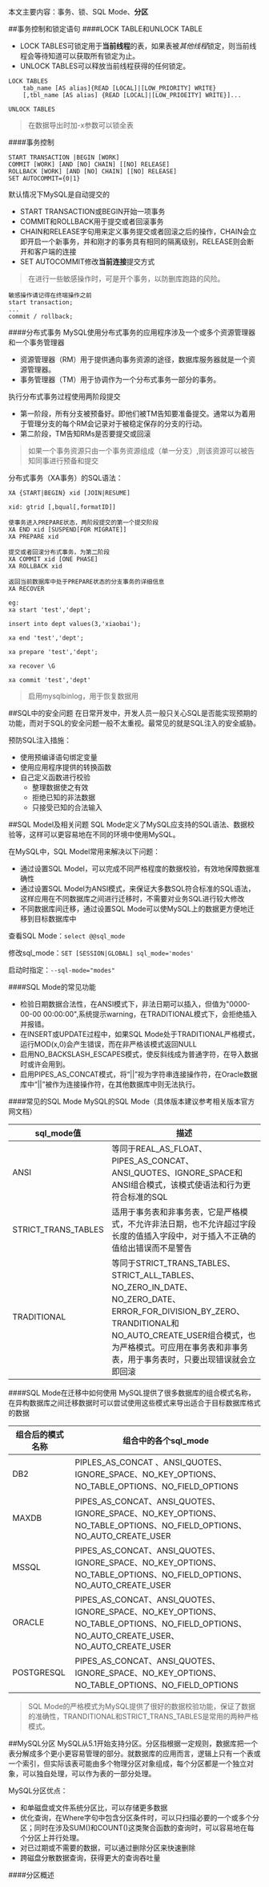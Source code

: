 本文主要内容：事务、锁、SQL Mode、**分区**

##事务控制和锁定语句
####LOCK TABLE和UNLOCK TABLE
- LOCK TABLES可锁定用于**当前线程**的表，如果表被*其他线程*锁定，则当前线程会等待知道可以获取所有锁定为止。
- UNLOCK TABLES可以释放当前线程获得的任何锁定。

```
LOCK TABLES
	tab_name [AS alias]{READ [LOCAL]|[LOW_PRIORITY] WRITE}
	[,tbl_name [AS alias] {READ [LOCAL]|[LOW_PRIOEITY] WRITE}]...
	
UNLOCK TABLES
```
>在数据导出时加-x参数可以锁全表

####事务控制
```
START TRANSACTION |BEGIN [WORK]
COMMIT [WORK] [AND [NO] CHAIN] [[NO] RELEASE]
ROLLBACK [WORK] [AND [NO] CHAIN] [[NO] RELEASE]
SET AUTOCOMMIT={0|1} 
```
默认情况下MySQL是自动提交的

- START TRANSACTION或BEGIN开始一项事务
- COMMIT和ROLLBACK用于提交或者回滚事务
- CHAIN和RELEASE字句用来定义事务提交或者回滚之后的操作，CHAIN会立即开启一个新事务，并和刚才的事务具有相同的隔离级别，RELEASE则会断开和客户端的连接
- SET AUTOCOMMIT修改**当前连接**提交方式

>在进行一些敏感操作时，可是开个事务，以防删库跑路的风险。

```
敏感操作请记得在终端操作之前
start transaction;
...
commit / rollback;

```

####分布式事务
MySQL使用分布式事务的应用程序涉及一个或多个资源管理器和一个事务管理器

- 资源管理器（RM）用于提供通向事务资源的途径，数据库服务器就是一个资源管理器。
- 事务管理器（TM）用于协调作为一个分布式事务一部分的事务。

执行分布式事务过程使用两阶段提交
- 第一阶段，所有分支被预备好。即他们被TM告知要准备提交。通常以为着用于管理分支的每个RM会记录对于被稳定保存的分支的行动。
- 第二阶段，TM告知RMs是否要提交或回滚

>如果一个事务资源只由一个事务资源组成（单一分支）,则该资源可以被告知同事进行预备和提交

分布式事务（XA事务）的SQL语法：

```
XA {START|BEGIN} xid [JOIN|RESUME]

xid: gtrid [,bqual[,formatID]]

使事务进入PREPARE状态，两阶段提交的第一个提交阶段
XA END xid [SUSPEND[FOR MIGRATE]]
XA PREPARE xid

提交或者回滚分布式事务，为第二阶段
XA COMMIT xid [ONE PHASE]
XA ROLLBACK xid

返回当前数据库中处于PREPARE状态的分支事务的详细信息
XA RECOVER

eg:
xa start 'test','dept';

insert into dept values(3,'xiaobai');

xa end 'test','dept';

xa prepare 'test','dept';

xa recover \G

xa commit 'test','dept'
```
>启用mysqlbinlog，用于恢复数据用

##SQL中的安全问题
在日常开发中，开发人员一般只关心SQL是否能实现预期的功能，而对于SQL的安全问题一般不太重视。最常见的就是SQL注入的安全威胁。

预防SQL注入措施：
- 使用预编译语句绑定变量
- 使用应用程序提供的转换函数
- 自己定义函数进行校验
	- 整理数据使之有效
	- 拒绝已知的非法数据
	- 只接受已知的合法输入

##SQL Model及相关问题
SQL Mode定义了MySQL应支持的SQL语法、数据校验等，这样可以更容易地在不同的环境中使用MySQL。

在MySQL中，SQL Model常用来解决以下问题：
- 通过设置SQL Model，可以完成不同严格程度的数据校验，有效地保障数据准确性
- 通过设置SQL Model为ANSI模式，来保证大多数SQL符合标准的SQL语法，这样应用在不同数据库之间进行迁移时，不需要对业务SQL进行较大修改
- 不同数据库间迁移，通过设置SQL Mode可以使MySQL上的数据更方便地迁移到目标数据库中

查看SQL Mode：`select @@sql_mode`

修改sql_mode：` SET [SESSION|GLOBAL] sql_mode='modes' ` 

启动时指定：`--sql-mode="modes"`

####SQL Mode的常见功能
- 检验日期数据合法性，在ANSI模式下，非法日期可以插入，但值为"0000-00-00 00:00:00",系统提示warning，在TRADITIONAL模式下，会拒绝插入并报错。
- 在INSERT或UPDATE过程中，如果SQL Mode处于TRADITIONAL严格模式，运行MOD(x,0)会产生错误，而在非严格该模式返回NULL
- 启用NO_BACKSLASH_ESCAPES模式，使反斜线成为普通字符，在导入数据时或许会用到。
- 启用PIPES_AS_CONCAT模式，将“||”视为字符串连接操作符，在Oracle数据库中“||”被作为连接操作符，在其他数据库中则无法执行。

####常见的SQL Mode
MySQL的SQL Mode（具体版本建议参考相关版本官方网文档）

sql_mode值|描述
---|---
ANSI|等同于REAL_AS_FLOAT、PIPES_AS_CONCAT、ANSI_QUOTES、IGNORE_SPACE和ANSI组合模式，该模式使语法和行为更符合标准的SQL
STRICT_TRANS_TABLES|适用于事务表和非事务表，它是严格模式，不允许非法日期，也不允许超过字段长度的值插入字段中，对于插入不正确的值给出错误而不是警告
TRADITIONAL|等同于STRICT_TRANS_TABLES、STRICT_ALL_TABLES、NO_ZERO_IN_DATE、NO_ZERO_DATE、ERROR_FOR_DIVISION_BY_ZERO、TRANDITIONAL和NO_AUTO_CREATE_USER组合模式，也为严格模式。可应用在事务表和非事务表，用于事务表时，只要出现错误就会立即回滚

####SQL Mode在迁移中如何使用
MySQL提供了很多数据库的组合模式名称，在异构数据库之间迁移数据时可以尝试使用这些模式来导出适合于目标数据库格式的数据

组合后的模式名称|组合中的各个sql_mode
---| ---
DB2| PIPLES_AS_CONCAT 、ANSI_QUOTES、IGNORE_SPACE、NO_KEY_OPTIONS、NO_TABLE_OPTIONS、NO_FIELD_OPTIONS
MAXDB|PIPES_AS_CONCAT、ANSI_QUOTES、IGNORE_SPACE、NO_KEY_OPTIONS、NO_TABLE_OPTIONS、NO_FIELD_OPTIONS、NO_AUTO_CREATE_USER
MSSQL| PIPES_AS_CONCAT、ANSI_QUOTES、IGNORE_SPACE、NO_KEY_OPTIONS、NO_TABLE_OPTIONS、NO_FIELD_OPTIONS、NO_AUTO_CREATE_USER
ORACLE| PIPES_AS_CONCAT、ANSI_QUOTES、IGNORE_SPACE、NO_KEY_OPTIONS、NO_TABLE_OPTIONS、NO_FIELD_OPTIONS、NO_AUTO_CREATE_USER、NO_AUTO_CREATE_USER
POSTGRESQL| PIPES_AS_CONCAT、ANSI_QUOTES、IGNORE_SPACE、NO_KEY_OPTIONS、NO_TABLE_OPTIONS、NO_FIELD_OPTIONS

>SQL Mode的严格模式为MySQL提供了很好的数据校验功能，保证了数据的准确性，TRANDITIONAL和STRICT_TRANS_TABLES是常用的两种严格模式。

##MySQL分区
MySQL从5.1开始支持分区。分区指根据一定规则，数据库把一个表分解成多个更小更容易管理的部分。就数据库的应用而言，逻辑上只有一个表或一个索引，但实际该表可能由多个物理分区对象组成，每个分区都是一个独立对象，可以独自处理，可以作为表的一部分处理。

MySQL分区优点：
- 和单磁盘或文件系统分区比，可以存储更多数据
- 优化查询，在Where字句中包含分区条件时，可以只扫描必要的一个或多个分区；同时在涉及SUM()和COUNT()这类聚合函数的查询时，可以容易地在每个分区上并行处理。
- 对已过期或不需要的数据，可以通过删除分区来快速删除
- 跨磁盘分散数据查询，获得更大的查询吞吐量

####分区概述
